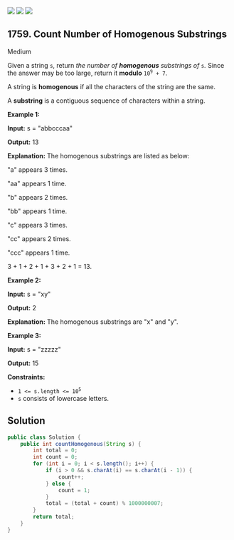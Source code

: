 [![](https://img.shields.io/github/stars/javadev/LeetCode-in-Java?label=Stars&style=flat-square)](https://github.com/javadev/LeetCode-in-Java)
[![](https://img.shields.io/github/forks/javadev/LeetCode-in-Java?label=Fork%20me%20on%20GitHub%20&style=flat-square)](https://github.com/javadev/LeetCode-in-Java/fork)
[![](https://img.shields.io/badge/-LeetCode%20in%20Kotlin-blue?style=flat-square)](https://github.com/javadev/LeetCode-in-Kotlin)

## 1759\. Count Number of Homogenous Substrings

Medium

Given a string `s`, return _the number of **homogenous** substrings of_ `s`_._ Since the answer may be too large, return it **modulo** <code>10<sup>9</sup> + 7</code>.

A string is **homogenous** if all the characters of the string are the same.

A **substring** is a contiguous sequence of characters within a string.

**Example 1:**

**Input:** s = "abbcccaa"

**Output:** 13

**Explanation:** The homogenous substrings are listed as below: 

"a" appears 3 times. 

"aa" appears 1 time. 

"b" appears 2 times. 

"bb" appears 1 time. 

"c" appears 3 times. 

"cc" appears 2 times. 

"ccc" appears 1 time. 

3 + 1 + 2 + 1 + 3 + 2 + 1 = 13.

**Example 2:**

**Input:** s = "xy"

**Output:** 2

**Explanation:** The homogenous substrings are "x" and "y".

**Example 3:**

**Input:** s = "zzzzz"

**Output:** 15

**Constraints:**

*   <code>1 <= s.length <= 10<sup>5</sup></code>
*   `s` consists of lowercase letters.

## Solution

```java
public class Solution {
    public int countHomogenous(String s) {
        int total = 0;
        int count = 0;
        for (int i = 0; i < s.length(); i++) {
            if (i > 0 && s.charAt(i) == s.charAt(i - 1)) {
                count++;
            } else {
                count = 1;
            }
            total = (total + count) % 1000000007;
        }
        return total;
    }
}
```